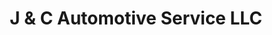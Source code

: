 ---
title: "J & C Automotive Service LLC"
url: /gaylord/j-und-c-automotive-service-llc/
shop: Autowerkstatt
---